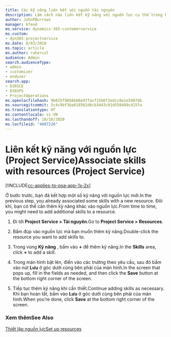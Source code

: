```yaml
---
title: Các kỹ năng liên kết với nguồn tài nguyên
description: Làm cách nào liên kết kỹ năng với nguồn lực cụ thể trong Project Service
author: JohnPBurrows
manager: kfend
ms.service: dynamics-365-customerservice
ms.custom:
- dyn365-projectservice
ms.date: 8/03/2018
ms.topic: article
ms.author: ruhercul
audience: Admin
search.audienceType:
- admin
- customizer
- enduser
search.app:
- D365CE
- D365PS
- ProjectOperations
ms.openlocfilehash: 9b025f9856b60e97facf15b6f2edcc8a1e59874b
ms.sourcegitcommit: 5c4c9bf3ba018562d6cb3443c01d550489c415fa
ms.translationtype: HT
ms.contentlocale: vi-VN
ms.lasthandoff: 10/16/2020
ms.locfileid: "4087226"
---
```

# <a name="associate-skills-with-resources-project-service"></a><span data-ttu-id="f24ca-103">Liên kết kỹ năng với nguồn lực (Project Service)</span><span class="sxs-lookup"><span data-stu-id="f24ca-103">Associate skills with resources (Project Service)</span></span>

[!INCLUDE[cc-applies-to-psa-app-1x-2x](../includes/cc-applies-to-psa-app-1x-2x.md)]

<span data-ttu-id="f24ca-104">Ở bước trước, bạn đã kết hợp một số kỹ năng với nguồn lực mới.</span><span class="sxs-lookup"><span data-stu-id="f24ca-104">In the previous step, you already associated some skills with  a new resource.</span></span> <span data-ttu-id="f24ca-105">Đôi khi, bạn có thể cần thêm kỹ năng khác vào nguồn lực.</span><span class="sxs-lookup"><span data-stu-id="f24ca-105">From time to time, you might need to add additional skills to a resource.</span></span>  
  
1.  <span data-ttu-id="f24ca-106">Đi tới **Project Service > Tài nguyên**.</span><span class="sxs-lookup"><span data-stu-id="f24ca-106">Go to **Project Service > Resources**.</span></span>  
  
2.  <span data-ttu-id="f24ca-107">Bấm đúp vào nguồn lực mà bạn muốn thêm kỹ năng.</span><span class="sxs-lookup"><span data-stu-id="f24ca-107">Double-click the resource you want to add skills to.</span></span>  
  
3.  <span data-ttu-id="f24ca-108">Trong vùng **Kỹ năng** , bấm vào **+** để thêm kỹ năng.</span><span class="sxs-lookup"><span data-stu-id="f24ca-108">In the **Skills** area, click **+** to add a skill.</span></span>  
  
4.  <span data-ttu-id="f24ca-109">Trong màn hình bật lên, điền vào các trường theo yêu cầu, sau đó bấm vào nút **Lưu** ở góc dưới cùng bên phải của màn hình.</span><span class="sxs-lookup"><span data-stu-id="f24ca-109">In the screen that pops up, fill in the fields as needed, and then click the **Save** button at the bottom right corner of the screen.</span></span>  
  
5.  <span data-ttu-id="f24ca-110">Tiếp tục thêm kỹ năng khi cần thiết.</span><span class="sxs-lookup"><span data-stu-id="f24ca-110">Continue adding skills as necessary.</span></span> <span data-ttu-id="f24ca-111">Khi bạn hoàn tất, bấm vào **Lưu** ở góc dưới cùng bên phải của màn hình.</span><span class="sxs-lookup"><span data-stu-id="f24ca-111">When you’re done, click **Save** at the bottom right corner of the screen.</span></span>  
  
### <a name="see-also"></a><span data-ttu-id="f24ca-112">Xem thêm</span><span class="sxs-lookup"><span data-stu-id="f24ca-112">See Also</span></span>  
 [<span data-ttu-id="f24ca-113">Thiết lập nguồn lực</span><span class="sxs-lookup"><span data-stu-id="f24ca-113">Set up resources</span></span>](../psa/set-up-resources.md)
